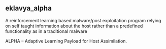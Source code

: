 ## eklavya_alpha

A reinforcement learning based malware/post exploitation program relying on self taught information about the host rather than a predefined functionality as in a traditional malware

ALPHA – Adaptive Learning Payload for Host Assimilation.
